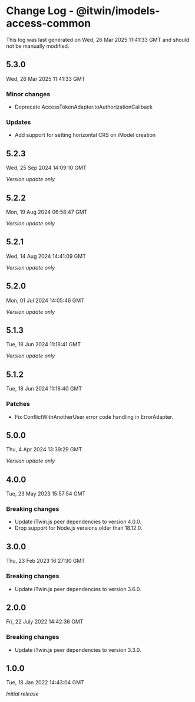# Change Log - @itwin/imodels-access-common

This log was last generated on Wed, 26 Mar 2025 11:41:33 GMT and should not be manually modified.

## 5.3.0
Wed, 26 Mar 2025 11:41:33 GMT

### Minor changes

- Deprecate AccessTokenAdapter.toAuthorizationCallback

### Updates

- Add support for setting horizontal CRS on iModel creation

## 5.2.3
Wed, 25 Sep 2024 14:09:10 GMT

_Version update only_

## 5.2.2
Mon, 19 Aug 2024 06:58:47 GMT

_Version update only_

## 5.2.1
Wed, 14 Aug 2024 14:41:09 GMT

_Version update only_

## 5.2.0
Mon, 01 Jul 2024 14:05:46 GMT

_Version update only_

## 5.1.3
Tue, 18 Jun 2024 11:18:41 GMT

_Version update only_

## 5.1.2
Tue, 18 Jun 2024 11:18:40 GMT

### Patches

- Fix ConflictWithAnotherUser error code handling in ErrorAdapter.

## 5.0.0
Thu, 4 Apr 2024 13:39:29 GMT

_Version update only_

## 4.0.0
Tue, 23 May 2023 15:57:54 GMT

### Breaking changes

- Update iTwin.js peer dependencies to version 4.0.0.
- Drop support for Node.js versions older than 18.12.0.

## 3.0.0
Thu, 23 Feb 2023 16:27:30 GMT

### Breaking changes

- Update iTwin.js peer dependencies to version 3.6.0.

## 2.0.0
Fri, 22 July 2022 14:42:36 GMT

### Breaking changes

- Update iTwin.js peer dependencies to version 3.3.0.

## 1.0.0
Tue, 18 Jan 2022 14:43:04 GMT

_Initial release_

